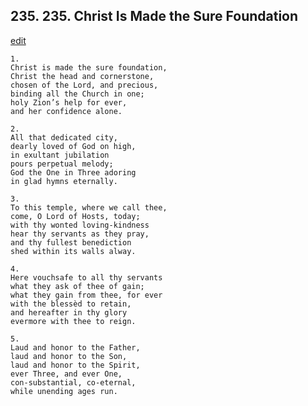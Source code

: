 
## 235.  235. Christ Is Made the Sure Foundation
[edit](https://docs.google.com/document/d/1jGKbNN%2D0CcXkmUCDYGOYAVDR6Se4vI3q/edit?mode=html)






    1.
    Christ is made the sure foundation,
    Christ the head and cornerstone,
    chosen of the Lord, and precious,
    binding all the Church in one;
    holy Zion’s help for ever,
    and her confidence alone.

    2.
    All that dedicated city,
    dearly loved of God on high,
    in exultant jubilation
    pours perpetual melody;
    God the One in Three adoring
    in glad hymns eternally.

    3.
    To this temple, where we call thee,
    come, O Lord of Hosts, today;
    with thy wonted loving-kindness
    hear thy servants as they pray,
    and thy fullest benediction
    shed within its walls alway.

    4.
    Here vouchsafe to all thy servants
    what they ask of thee of gain;
    what they gain from thee, for ever
    with the blessèd to retain,
    and hereafter in thy glory
    evermore with thee to reign.

    5.
    Laud and honor to the Father,
    laud and honor to the Son,
    laud and honor to the Spirit,
    ever Three, and ever One,
    con-substantial, co-eternal,
    while unending ages run.
